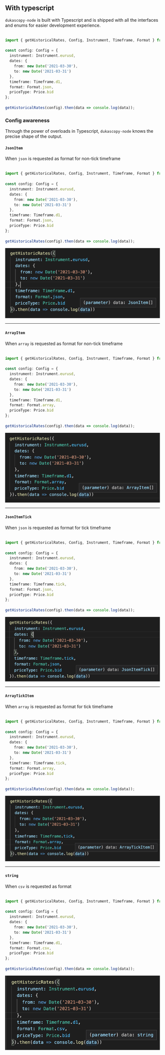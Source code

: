 ## With typescript 

`dukascopy-node` is built with Typescript and is shipped with all the interfaces and enums for easier development experience.

```typescript

import { getHistoricalRates, Config, Instrument, Timeframe, Format } from 'dukascopy-node-jason';

const config: Config = {
  instrument: Instrument.eurusd,
  dates: {
    from: new Date('2021-03-30'),
    to: new Date('2021-03-31')
  },
  timeframe: Timeframe.d1,
  format: Format.json,
  priceType: Price.bid
};

getHistoricalRates(config).then(data => console.log(data));

```

### Config awareness

Through the power of overloads in Typescript, `dukascopy-node` knows the precise shape of the output.

#### `JsonItem`

When `json` is requested as format for non-tick timeframe

```typescript

import { getHistoricalRates, Config, Instrument, Timeframe, Format } from 'dukascopy-node-jason';

const config: Config = {
  instrument: Instrument.eurusd,
  dates: {
    from: new Date('2021-03-30'),
    to: new Date('2021-03-31')
  },
  timeframe: Timeframe.d1,
  format: Format.json,
  priceType: Price.bid
};

getHistoricalRates(config).then(data => console.log(data));
```

![JsonItem](https://github.com/Leo4815162342/dukascopy-node/blob/master/examples/with-typescript/json_item.png?raw=true)

---

#### `ArrayItem`

When `array` is requested as format for non-tick timeframe

```typescript

import { getHistoricalRates, Config, Instrument, Timeframe, Format } from 'dukascopy-node-jason';

const config: Config = {
  instrument: Instrument.eurusd,
  dates: {
    from: new Date('2021-03-30'),
    to: new Date('2021-03-31')
  },
  timeframe: Timeframe.d1,
  format: Format.array,
  priceType: Price.bid
};

getHistoricalRates(config).then(data => console.log(data));
```

![ArrayItem](https://github.com/Leo4815162342/dukascopy-node/blob/master/examples/with-typescript/array_item.png?raw=true)

---

#### `JsonItemTick`

When `json` is requested as format for tick timeframe

```typescript

import { getHistoricalRates, Config, Instrument, Timeframe, Format } from 'dukascopy-node-jason';

const config: Config = {
  instrument: Instrument.eurusd,
  dates: {
    from: new Date('2021-03-30'),
    to: new Date('2021-03-31')
  },
  timeframe: Timeframe.tick,
  format: Format.json,
  priceType: Price.bid
};

getHistoricalRates(config).then(data => console.log(data));
```

![JsonItemTick](https://github.com/Leo4815162342/dukascopy-node/blob/master/examples/with-typescript/json_item_tick.png?raw=true)

---

#### `ArrayTickItem`

When `array` is requested as format for tick timeframe

```typescript

import { getHistoricalRates, Config, Instrument, Timeframe, Format } from 'dukascopy-node-jason';

const config: Config = {
  instrument: Instrument.eurusd,
  dates: {
    from: new Date('2021-03-30'),
    to: new Date('2021-03-31')
  },
  timeframe: Timeframe.tick,
  format: Format.array,
  priceType: Price.bid
};

getHistoricalRates(config).then(data => console.log(data));
```

![ArrayTickItem](https://github.com/Leo4815162342/dukascopy-node/blob/master/examples/with-typescript/array_tick_item.png?raw=true)

---

#### `string`

When `csv` is requested as format

```typescript

import { getHistoricalRates, Config, Instrument, Timeframe, Format } from 'dukascopy-node-jason';

const config: Config = {
  instrument: Instrument.eurusd,
  dates: {
    from: new Date('2021-03-30'),
    to: new Date('2021-03-31')
  },
  timeframe: Timeframe.d1,
  format: Format.csv,
  priceType: Price.bid
};

getHistoricalRates(config).then(data => console.log(data));
```

![string](https://github.com/Leo4815162342/dukascopy-node/blob/master/examples/with-typescript/string.png?raw=true)

